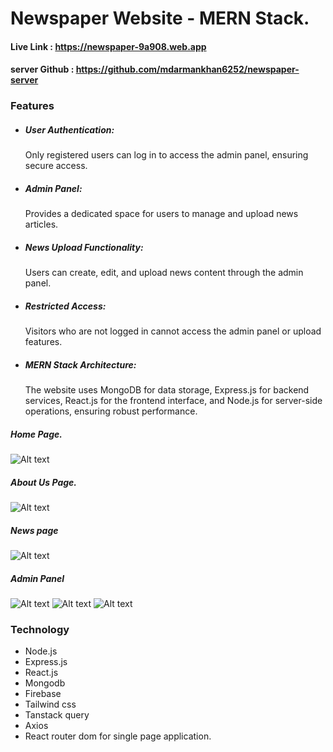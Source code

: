 # Newspaper Website - MERN Stack.
#### Live Link : https://newspaper-9a908.web.app
#### server Github : https://github.com/mdarmankhan6252/newspaper-server

### Features
- ##### User Authentication:
  Only registered users can log in to access the admin panel, ensuring secure access.
- ##### Admin Panel:
  Provides a dedicated space for users to manage and upload news articles.
- ##### News Upload Functionality:
  Users can create, edit, and upload news content through the admin panel.
- ##### Restricted Access:
  Visitors who are not logged in cannot access the admin panel or upload features.
- ##### MERN Stack Architecture:
  The website uses MongoDB for data storage, Express.js for backend services, React.js for the frontend interface, and Node.js for server-side operations, ensuring robust performance.

##### Home Page.
![Alt text](https://i.ibb.co.com/f8Gh9H3/1.png)
##### About Us Page.
![Alt text](https://i.ibb.co.com/rxbNYgf/2.png)
##### News page
![Alt text](https://i.ibb.co.com/ysZRcjw/3.png)
##### Admin Panel
![Alt text](https://i.ibb.co.com/wLYDTrd/Global-Vista-Home-Newspaper-12-11-2024-08-16-PM.png)
![Alt text](https://awesomescreenshot.s3.amazonaws.com/image/5907980/51692244-68be0a757a3816ac77888618e905726c.png?X-Amz-Algorithm=AWS4-HMAC-SHA256&X-Amz-Credential=AKIAJSCJQ2NM3XLFPVKA%2F20241121%2Fus-east-1%2Fs3%2Faws4_request&X-Amz-Date=20241121T185255Z&X-Amz-Expires=28800&X-Amz-SignedHeaders=host&X-Amz-Signature=dd73c623ce695bf81fcc3e98e3d3efa628a9ef7065ba11271c7d6e6b4ba1175b)
![Alt text](https://awesomescreenshot.s3.amazonaws.com/image/5907980/51692270-842e2656642d73b4e56e7ccc89e3b26f.png?X-Amz-Algorithm=AWS4-HMAC-SHA256&X-Amz-Credential=AKIAJSCJQ2NM3XLFPVKA%2F20241121%2Fus-east-1%2Fs3%2Faws4_request&X-Amz-Date=20241121T185402Z&X-Amz-Expires=28800&X-Amz-SignedHeaders=host&X-Amz-Signature=1980d3589b6c86070a8efb78f16893abc59c444a608ea3edac8f20a9d594e71b)


### Technology
- Node.js
- Express.js
- React.js
- Mongodb
- Firebase
- Tailwind css
- Tanstack query
- Axios
- React router dom for single page application.

